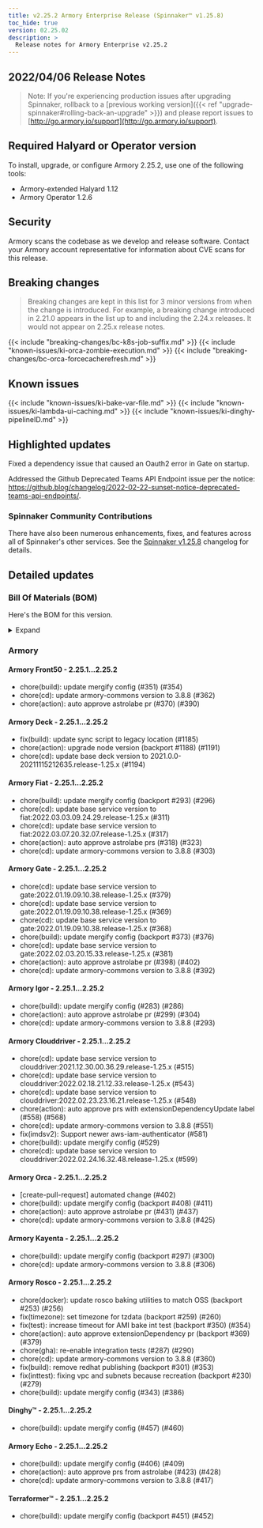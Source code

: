 ```yaml
---
title: v2.25.2 Armory Enterprise Release (Spinnaker™ v1.25.8)
toc_hide: true
version: 02.25.02
description: >
  Release notes for Armory Enterprise v2.25.2
---
```


## 2022/04/06 Release Notes

> Note: If you're experiencing production issues after upgrading Spinnaker, rollback to a [previous working version]({{< ref "upgrade-spinnaker#rolling-back-an-upgrade" >}}) and please report issues to [http://go.armory.io/support](http://go.armory.io/support).
## Required Halyard or Operator version

To install, upgrade, or configure Armory 2.25.2, use one of the following tools:

- Armory-extended Halyard 1.12
- Armory Operator 1.2.6

## Security

Armory scans the codebase as we develop and release software. Contact your Armory account representative for information about CVE scans for this release.

## Breaking changes
<!-- Copy/paste from the previous version if there are recent ones. We can drop breaking changes after 3 minor versions. Add new ones from OSS and Armory. -->

> Breaking changes are kept in this list for 3 minor versions from when the change is introduced. For example, a breaking change introduced in 2.21.0 appears in the list up to and including the 2.24.x releases. It would not appear on 2.25.x release notes.

{{< include "breaking-changes/bc-k8s-job-suffix.md" >}}
{{< include "known-issues/ki-orca-zombie-execution.md" >}}
{{< include "breaking-changes/bc-orca-forcecacherefresh.md" >}}

## Known issues
<!-- Copy/paste known issues from the previous version if they're not fixed. Add new ones from OSS and Armory. If there aren't any issues, state that so readers don't think we forgot to fill out this section. -->
{{< include "known-issues/ki-bake-var-file.md" >}}
{{< include "known-issues/ki-lambda-ui-caching.md" >}}
{{< include "known-issues/ki-dinghy-pipelineID.md" >}}

## Highlighted updates

<!--
Each item category (such as UI) under here should be an h3 (###). List the following info that service owners should be able to provide:
- Major changes or new features we want to call out for Armory and OSS. Changes should be grouped under end user understandable sections. For example, instead of Deck, use UI. Instead of Fiat, use Permissions.
- Fixes to any known issues from previous versions that we have in release notes. These can all be grouped under a Fixed issues H3.
-->
Fixed a dependency issue that caused an Oauth2 error in Gate on startup.

Addressed the Github Deprecated Teams API Endpoint issue per the notice: https://github.blog/changelog/2022-02-22-sunset-notice-deprecated-teams-api-endpoints/.


###  Spinnaker Community Contributions

There have also been numerous enhancements, fixes, and features across all of Spinnaker's other services. See the
[Spinnaker v1.25.8](https://www.spinnaker.io/changelogs/1.25.8-changelog/) changelog for details.

## Detailed updates

### Bill Of Materials (BOM)

Here's the BOM for this version.
<details><summary>Expand</summary>
<pre class="highlight">
<code>artifactSources:
  dockerRegistry: docker.io/armory
dependencies:
  redis:
    commit: null
    version: 2:2.8.4-2
services:
  clouddriver:
    commit: 33b60a3d7d9e038b4cac59f256dfb1cdcd6dfc4c
    version: 2.25.7
  deck:
    commit: 509a6a3d0dc87754ce53a4e7072f5101f5f90fbd
    version: 2.25.7
  dinghy:
    commit: 8e48f434fbf9b4830d4b27f89efa6b57b39372ea
    version: 2.25.6
  echo:
    commit: d7f37af9b470ad5795426dd9b912d4a337aa78b7
    version: 2.25.5
  fiat:
    commit: 56c9f6e90c9dc2181208f76576b2a20b6a5aa38a
    version: 2.25.6
  front50:
    commit: 40cfa8aea76490f18dc326f814f5b56261e4f11b
    version: 2.25.5
  gate:
    commit: b32a01cffb0ba3cd70ab1baa2b01d1bd933e3b17
    version: 2.25.8
  igor:
    commit: 39200c329fa711f0964d2e19ddfe642e9ad55ec4
    version: 2.25.5
  kayenta:
    commit: 7e874ca312c441e4c1f8c2dc3e721698f801669c
    version: 2.25.5
  monitoring-daemon:
    commit: null
    version: 2.26.0
  monitoring-third-party:
    commit: null
    version: 2.26.0
  orca:
    commit: b9608b22be7fc7aa05e3f178115cb1f6d34d26b8
    version: 2.25.4
  rosco:
    commit: ce0b6657e8658ba8f3d760ae1a791ffbd3f8425a
    version: 2.25.9
  terraformer:
    commit: 6b396cc9c51c396231d75f2f28899dd3ec8c6844
    version: 2.25.10
timestamp: "2022-04-04 17:24:09"
version: 2.25.2
</code>
</pre>
</details>

### Armory


#### Armory Front50 - 2.25.1...2.25.2

  - chore(build): update mergify config (#351) (#354)
  - chore(cd): update armory-commons version to 3.8.8 (#362)
  - chore(action): auto approve astrolabe pr (#370) (#390)

#### Armory Deck - 2.25.1...2.25.2

  - fix(build): update sync script to legacy location (#1185)
  - chore(action): upgrade node version (backport #1188) (#1191)
  - chore(cd): update base deck version to 2021.0.0-20211115212635.release-1.25.x (#1194)

#### Armory Fiat - 2.25.1...2.25.2

  - chore(build): update mergify config (backport #293) (#296)
  - chore(cd): update base service version to fiat:2022.03.03.09.24.29.release-1.25.x (#311)
  - chore(cd): update base service version to fiat:2022.03.07.20.32.07.release-1.25.x (#317)
  - chore(action): auto approve astrolabe prs (#318) (#323)
  - chore(cd): update armory-commons version to 3.8.8 (#303)

#### Armory Gate - 2.25.1...2.25.2

  - chore(cd): update base service version to gate:2022.01.19.09.10.38.release-1.25.x (#379)
  - chore(cd): update base service version to gate:2022.01.19.09.10.38.release-1.25.x (#369)
  - chore(cd): update base service version to gate:2022.01.19.09.10.38.release-1.25.x (#368)
  - chore(build): update mergify config (backport #373) (#376)
  - chore(cd): update base service version to gate:2022.02.03.20.15.33.release-1.25.x (#381)
  - chore(action): auto approve astrolabe pr (#398) (#402)
  - chore(cd): update armory-commons version to 3.8.8 (#392)

#### Armory Igor - 2.25.1...2.25.2

  - chore(build): update mergify config (#283) (#286)
  - chore(action): auto approve astrolabe pr (#299) (#304)
  - chore(cd): update armory-commons version to 3.8.8 (#293)

#### Armory Clouddriver - 2.25.1...2.25.2

  - chore(cd): update base service version to clouddriver:2021.12.30.00.36.29.release-1.25.x (#515)
  - chore(cd): update base service version to clouddriver:2022.02.18.21.12.33.release-1.25.x (#543)
  - chore(cd): update base service version to clouddriver:2022.02.23.23.16.21.release-1.25.x (#548)
  - chore(action): auto approve prs with extensionDependencyUpdate label (#558) (#568)
  - chore(cd): update armory-commons version to 3.8.8 (#551)
  - fix(imdsv2): Support newer aws-iam-authenticator (#581)
  - chore(build): update mergify config (#529)
  - chore(cd): update base service version to clouddriver:2022.02.24.16.32.48.release-1.25.x (#599)

#### Armory Orca - 2.25.1...2.25.2

  - [create-pull-request] automated change (#402)
  - chore(build): update mergify config (backport #408) (#411)
  - chore(action): auto approve astrolabe pr (#431) (#437)
  - chore(cd): update armory-commons version to 3.8.8 (#425)

#### Armory Kayenta - 2.25.1...2.25.2

  - chore(build): update mergify config (backport #297) (#300)
  - chore(cd): update armory-commons version to 3.8.8 (#306)

#### Armory Rosco - 2.25.1...2.25.2

  - chore(docker): update rosco baking utilities to match OSS (backport #253) (#256)
  - fix(timezone): set timezone for tzdata (backport #259) (#260)
  - fix(test): increase timeout for AMI bake int test (backport #350) (#354)
  - chore(action): auto approve extensionDependency pr (backport #369) (#379)
  - chore(gha): re-enable integration tests (#287) (#290)
  - chore(cd): update armory-commons version to 3.8.8 (#360)
  - fix(build): remove redhat publishing (backport #301) (#353)
  - fix(inttest): fixing vpc and subnets because recreation (backport #230) (#279)
  - chore(build): update mergify config (#343) (#386)

#### Dinghy™ - 2.25.1...2.25.2

  - chore(build): update mergify config (#457) (#460)

#### Armory Echo - 2.25.1...2.25.2

  - chore(build): update mergify config (#406) (#409)
  - chore(action): auto approve prs from astrolabe (#423) (#428)
  - chore(cd): update armory-commons version to 3.8.8 (#417)

#### Terraformer™ - 2.25.1...2.25.2

  - chore(build): update mergify config (backport #451) (#452)

